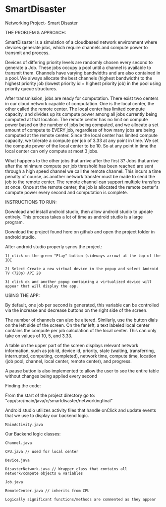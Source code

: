 # SmartDisaster
Networking Project- Smart Disaster

THE PROBLEM & APPROACH:

  SmartDisaster is a simulation of a cloudbased network environment where devices generate jobs, which require channels and compute power to transmit and process.

  Devices of differing priority levels are randomly chosen every second to generate a Job. These jobs occupy a pool until a channel is available to transmit them. Channels have varying bandwidths and are also contained in a pool. We always allocate the best channels (highest bandwidth) to the highest priority job (lowest priority id = highest priority job) in the pool using priority queue structures.

  After transmission, jobs are ready for computation. There exist two centers in our cloud network capable of computation. One is the local center, the other called the remote center. The local center has limited compute capacity, and divides up its compute power among all jobs currently being computed at that location. The remote center has no limit on compute power based on the number of jobs being computed, and we allocate a set amount of compute to EVERY job, regardless of how many jobs are being computed at the remote center. Since the local center has limited compute capacity, we tolerate a compute per job of 3.33 at any point in time. We set the compute power of the local center to be 10. So at any point in time the local center can only compute at most 3 jobs. 

  What happens to the other jobs that arrive after the first 3? Jobs that arrive after the minimum compute per job threshold has been reached are sent through a high speed channel we call the remote channel. This incurs a time penalty of course, as another network transfer must be made to send the job to the remote center. The remote channel can support multiple transfers at once. Once at the remote center, the job is allocated the remote center's compute power every second and computation is complete.

INSTRUCTIONS TO RUN:

  Download and install android studio, then allow android studio to update entirely. This process takes a lot of time as android studio is a large program.

  Download the project found here on github and open the project folder in android studio.
  
  After android studio properly syncs the project:
  
    1) click on the green "Play" button (sideways arrow) at the top of the IDE
    
    2) Select Create a new virtual device in the popup and select Android TV (720p) API 28
    
    3) click ok and another popup containing a virtualized device will appear that will display the app.

USING THE APP:

  By default, one job per second is generated, this variable can be controlled via the increase and decrease buttons on the right side of the screen.
  
  The number of channels can also be altered. Similarly, use the button dials on the left side of the screen.
  On the far left, a text labeled local center contains the compute per job calculation of the local center. This can only take on values of 10, 5, and 3.33.
  
  A table on the upper part of the screen displays relevant network information, such as job id, device id, priority, state (waiting, transferring, interrupted, computing, completed), network time, compute time, location (job pool, channel, local center, remote center), and progress.
  
  A pause button is also implemented to allow the user to see the entire table without changes being applied every second

Finding the code:
  
  From the start of the project directory go to: "app/src/main/java/c/smartdisaster/networkingfinal"

  Android studio utilizes activity files that handle onClick and update events that we use to display our backend logic.
  
    MainActivity.java
    
  Our Backend logic classes:
  
    Channel.java 
    
    CPU.java // used for local center
    
    Device.java
    
    DisasterNetwork.java // Wrapper class that contains all network/compute objects & variables
    
    Job.java
    
    RemoteCenter.java // inherits from CPU
  
    Logically significant functions/methods are commented as they appear
  

